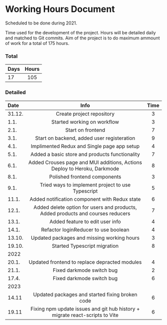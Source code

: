 # Working Hours Document

Scheduled to be done during 2021.

Time used for the development of the project. Hours will be detailed daily and matched to Git commits. Aim of the project is to do maximum ammount of work for a total of 175 hours.

### Total

| Days | Hours |
| :--  | :---: |
| 17   | 105    |

### Detailed 

| Date     | Info          | Time | 
| :------- | :-----------: | :--: | 
| 31.12.   | Create project repository | 3 |
| 1.1.     | Started working on workflow | 3 |
| 2.1.     | Start on frontend | 7 |
| 3.1.     | Start on backend, added user registeration | 9 |
| 4.1.     | Implimented Redux and Single page app setup | 4 |
| 5.1.     | Added a basic store and products functionality | 7 |
| 6.1.     | Added Crouses page and MUI additions, Actions Deploy to Heroku, Darkmode | 8 |
| 8.1.     | Polished frontend components | 3 |
| 9.1.     | Tried ways to implement project to use Typescript | 5 |
| 11.1.    | Added notification component with Redux state | 6 | 
| 12.1.    | Added delete option for users and products, Added products and courses reducers | 7 | 
| 13.1.    | Added feature to edit user info | 4 | 
| 14.1.    | Refactor loginReducer to use boolean | 4 |
| 13.10.   | Updated packages and missing working hours   | 3 |
| 19.10.   | Started Typescript migration  | 8 |
| 2022     | 
| 20.1.    | Updated frontend to replace depracted modules  | 4 |
| 21.1.    | Fixed darkmode switch bug  | 2 |
| 17.4.    | Fixed darkmode switch bug  | 6 |
| 2023     |
| 14.11    | Updated packages and started fixing broken code | 6 |
| 19.11    | Fixing npm update issues and git hub history + migrate react-scripts to Vite | 6 |



 



